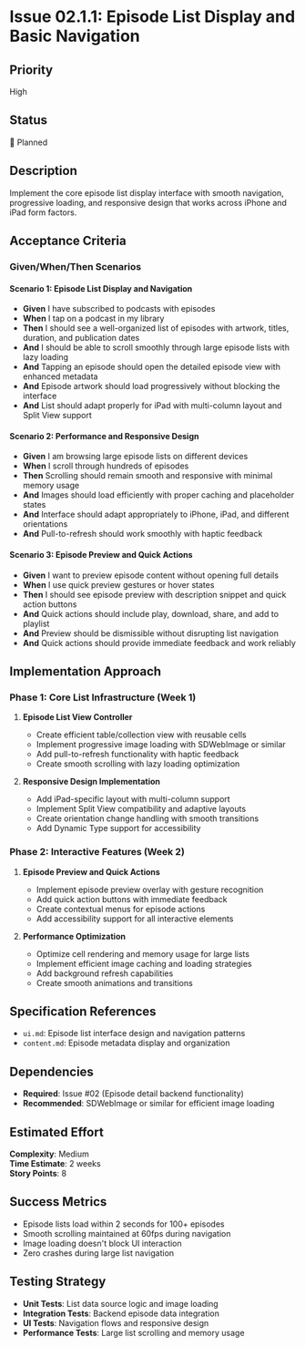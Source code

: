 # Issue 02.1.1: Episode List Display and Basic Navigation

## Priority
High

## Status
🔄 Planned

## Description
Implement the core episode list display interface with smooth navigation, progressive loading, and responsive design that works across iPhone and iPad form factors.

## Acceptance Criteria

### Given/When/Then Scenarios

#### Scenario 1: Episode List Display and Navigation
- **Given** I have subscribed to podcasts with episodes
- **When** I tap on a podcast in my library
- **Then** I should see a well-organized list of episodes with artwork, titles, duration, and publication dates
- **And** I should be able to scroll smoothly through large episode lists with lazy loading
- **And** Tapping an episode should open the detailed episode view with enhanced metadata
- **And** Episode artwork should load progressively without blocking the interface
- **And** List should adapt properly for iPad with multi-column layout and Split View support

#### Scenario 2: Performance and Responsive Design
- **Given** I am browsing large episode lists on different devices
- **When** I scroll through hundreds of episodes
- **Then** Scrolling should remain smooth and responsive with minimal memory usage
- **And** Images should load efficiently with proper caching and placeholder states
- **And** Interface should adapt appropriately to iPhone, iPad, and different orientations
- **And** Pull-to-refresh should work smoothly with haptic feedback

#### Scenario 3: Episode Preview and Quick Actions
- **Given** I want to preview episode content without opening full details
- **When** I use quick preview gestures or hover states
- **Then** I should see episode preview with description snippet and quick action buttons
- **And** Quick actions should include play, download, share, and add to playlist
- **And** Preview should be dismissible without disrupting list navigation
- **And** Quick actions should provide immediate feedback and work reliably

## Implementation Approach

### Phase 1: Core List Infrastructure (Week 1)
1. **Episode List View Controller**
   - Create efficient table/collection view with reusable cells
   - Implement progressive image loading with SDWebImage or similar
   - Add pull-to-refresh functionality with haptic feedback
   - Create smooth scrolling with lazy loading optimization

2. **Responsive Design Implementation**
   - Add iPad-specific layout with multi-column support
   - Implement Split View compatibility and adaptive layouts
   - Create orientation change handling with smooth transitions
   - Add Dynamic Type support for accessibility

### Phase 2: Interactive Features (Week 2)
1. **Episode Preview and Quick Actions**
   - Implement episode preview overlay with gesture recognition
   - Add quick action buttons with immediate feedback
   - Create contextual menus for episode actions
   - Add accessibility support for all interactive elements

2. **Performance Optimization**
   - Optimize cell rendering and memory usage for large lists
   - Implement efficient image caching and loading strategies
   - Add background refresh capabilities
   - Create smooth animations and transitions

## Specification References
- `ui.md`: Episode list interface design and navigation patterns
- `content.md`: Episode metadata display and organization

## Dependencies
- **Required**: Issue #02 (Episode detail backend functionality)
- **Recommended**: SDWebImage or similar for efficient image loading

## Estimated Effort
**Complexity**: Medium  
**Time Estimate**: 2 weeks  
**Story Points**: 8

## Success Metrics
- Episode lists load within 2 seconds for 100+ episodes
- Smooth scrolling maintained at 60fps during navigation
- Image loading doesn't block UI interaction
- Zero crashes during large list navigation

## Testing Strategy
- **Unit Tests**: List data source logic and image loading
- **Integration Tests**: Backend episode data integration
- **UI Tests**: Navigation flows and responsive design
- **Performance Tests**: Large list scrolling and memory usage
